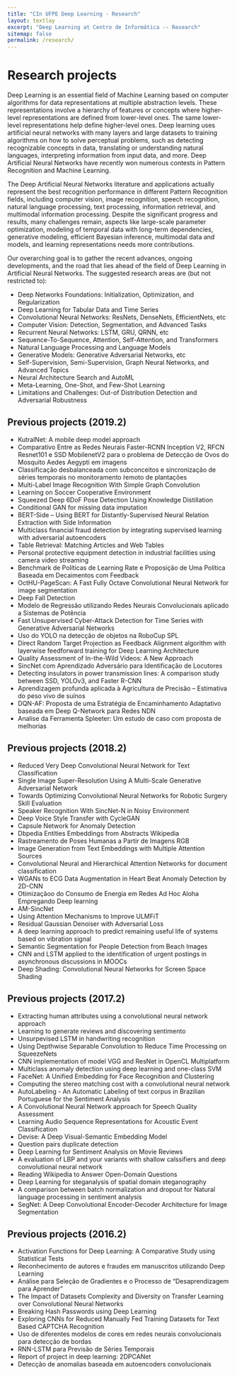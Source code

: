 ```yaml
---
title: "CIn UFPE Deep Learning - Research"
layout: textlay
excerpt: "Deep Learning at Centro de Informática -- Research"
sitemap: false
permalink: /research/
---
```


# Research projects

Deep Learning is an essential field of Machine Learning based on computer algorithms for data representations at multiple abstraction levels. These representations involve a hierarchy of features or concepts where higher-level representations are defined from lower-level ones. The same lower-level representations help define higher-level ones. Deep learning uses artificial neural networks with many layers and large datasets to training algorithms on how to solve perceptual problems, such as detecting recognizable concepts in data, translating or understanding natural languages, interpreting information from input data, and more. Deep Artificial Neural Networks have recently won numerous contests in Pattern Recognition and Machine Learning.

The Deep Artificial Neural Networks literature and applications actually represent the best recognition performance in different Pattern Recognition fields, including computer vision, image recognition, speech recognition, natural language processing, text processing, information retrieval, and multimodal information processing.
Despite the significant progress and results, many challenges remain, aspects like large-scale parameter optimization, modeling of temporal data with long-term dependencies, generative modeling, efficient Bayesian inference, multimodal data and models, and learning representations needs more contributions.

Our overarching goal is to gather the recent advances, ongoing developments, and the road that lies ahead of the field of Deep Learning in Artificial Neural Networks. The suggested research areas are (but not restricted to):
* Deep Networks Foundations: Initialization, Optimization, and Regularization
* Deep Learning for Tabular Data and Time Series
* Convolutional Neural Networks: ResNets, DenseNets, EfficientNets, etc
* Computer Vision: Detection, Segmentation, and Advanced Tasks
* Recurrent Neural Networks: LSTM, GRU, QRNN, etc
* Sequence-To-Sequence, Attention, Self-Attention, and Transformers
* Natural Language Processing and Language Models
* Generative Models: Generative Adversarial Networks, etc
* Self-Supervision, Semi-Supervision, Graph Neural Networks, and Advanced Topics
* Neural Architecture Search and AutoML
* Meta-Learning, One-Shot, and Few-Shot Learning
* Limitations and Challenges: Out-of Distribution Detection and Adversarial Robustness

## Previous projects (2019.2)

* KutralNet: A mobile deep model approach
* Comparativo Entre as Redes Neurais Faster-RCNN Inception V2, RFCN Resnet101 e SSD MobilenetV2 para o problema de Detecção de Ovos do Mosquito Aedes Aegypti em imagens
* Classificação desbalanceada com subconceitos e sincronização de séries temporais no monitoramento ́remoto de plantações
* Multi-Label Image Recognition With Simple Graph Convolution
* Learning on Soccer Cooperative Environment
* Squeezed Deep 6DoF Pose Detection Using Knowledge Distillation
* Conditional GAN for missing data imputation
* BERT-Side – Using BERT for Distantly-Supervised Neural Relation Extraction with Side Information
* Multiclass financial fraud detection by integrating supervised learning with adversarial autoencoders
* Table Retrieval: Matching Articles and Web Tables
* Personal protective equipment detection in industrial facilities using camera video streaming
* Benchmark de Políticas de Learning Rate e Proposição de Uma Política Baseada em Decaimentos com Feedback
* OctHU-PageScan: A Fast Fully Octave Convolutional Neural Network for image segmentation
* Deep Fall Detection
* Modelo de Regressão utilizando Redes Neurais Convolucionais aplicado a Sistemas de Potência
* Fast Unsupervised Cyber-Attack Detection for Time Series with Generative Adversarial Networks
* Uso do YOLO na detecção de objetos na RoboCup SPL
* Direct Random Target Projection as Feedback Alignment algorithm with layerwise feedforward training for Deep Learning Architecture
* Quality Assessment of In-the-Wild Videos: A New Approach
* SincNet com Aprendizado Adversário para Identificação de Locutores
* Detecting insulators in power transmission lines: A comparison study between SSD, YOLOv3, and Faster R-CNN
* Aprendizagem profunda aplicada à Agricultura de Precisão – Estimativa do peso vivo de suínos
* DQN-AF: Proposta de uma Estratégia de Encaminhamento Adaptativo baseada em Deep Q-Network para Redes NDN
* Analise da Ferramenta Spleeter: Um estudo de caso com proposta de melhorias


## Previous projects (2018.2)

* Reduced Very Deep Convolutional Neural Network for Text Classification
* Single Image Super-Resolution Using A Multi-Scale Generative Adversarial Network
* Towards Optimizing Convolutional Neural Networks for Robotic Surgery Skill Evaluation
* Speaker Recognition With SincNet-N in Noisy Environment
* Deep Voice Style Transfer with CycleGAN
* Capsule Network for Anomaly Detection
* Dbpedia Entities Embeddings from Abstracts Wikipedia
* Rastreamento de Poses Humanas a Partir de Imagens RGB
* Image Generation from Text Embeddings with Multiple Attention Sources
* Convolutional Neural and Hierarchical Attention Networks for document classification
* WGANs to ECG Data Augmentation in Heart Beat Anomaly Detection by 2D-CNN
* Otimizaçãoo do Consumo de Energia em Redes Ad Hoc Aloha Empregando Deep learning
* AM-SincNet
* Using Attention Mechanisms to Improve ULMFiT
* Residual Gaussian Denoiser with Adversarial Loss
* A deep learning approach to predict remaining useful life of systems based on vibration signal
* Semantic Segmentation for People Detection from Beach Images
* CNN and LSTM applied to the identification of urgent postings in asynchronous discussions in MOOCs
* Deep Shading: Convolutional Neural Networks for Screen Space Shading


## Previous projects (2017.2)

* Extracting human attributes using a convolutional neural network approach
* Learning to generate reviews and discovering sentimento
* Unsurpevised LSTM in handwriting recognition
* Using Depthwise Separable Convolution to Reduce Time Processing on SqueezeNets
* CNN implementation of model VGG and ResNet in OpenCL Multiplatform	
* Multiclass anomaly detection using deep learning and one-class SVM
* FaceNet: A Unified Embedding for Face Recognition and Clustering
* Computing the stereo matching cost with a convolutional neural network
* AutoLabeling - An Automatic Labeling of text corpus in Brazilian Portuguese for the Sentiment Analysis
* A Convolutional Neural Network approach for Speech Quality Assessment	
* Learning Audio Sequence Representations for Acoustic Event Classification
* Devise: A Deep Visual-Semantic Embedding Model
* Question pairs duplicate detection
* Deep Learning for Sentiment Analysis on Movie Reviews
* A evaluation of LBP and your variants with shallow calssifiers and deep convolutional neural network
* Reading Wikipedia to Answer Open-Domain Questions
* Deep Learning for steganalysis of spatial domain steganography
* A comparison between batch normalization and dropout for Natural language processing in sentiment analysis
* SegNet: A Deep Convolutional Encoder-Decoder Architecture for Image Segmentation

## Previous projects (2016.2)

* Activation Functions for Deep Learning: A Comparative Study using Statistical Tests
* Reconhecimento de autores e fraudes em manuscritos utilizando Deep Learning
* Análise para Seleção de Gradientes e o Processo de “Desaprendizagem para Aprender”
* The Impact of Datasets Complexity and Diversity on Transfer Learning over Convolutional Neural Networks
* Breaking Hash Passwords using Deep Learning
* Exploring CNNs for Reduced Manually Fed Training Datasets for Text Based CAPTCHA Recognition
* Uso de diferentes modelos de cores em redes neurais convolucionais para detecção de bordas
* RNN-LSTM para Previsão de Séries Temporais
* Report of project in deep learning: 2DPCANet
* Detecção de anomalias baseada em autoencoders convolucionais